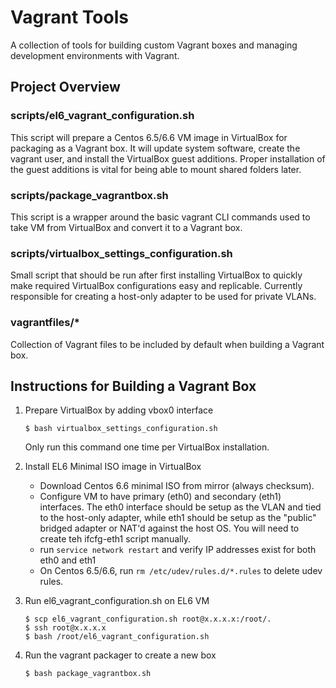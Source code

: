 # Vagrant Tools

A collection of tools for building custom Vagrant boxes and managing development environments with Vagrant.

## Project Overview

### scripts/el6_vagrant_configuration.sh

This script will prepare a Centos 6.5/6.6 VM image in VirtualBox for
packaging as a Vagrant box. It will update system software, create 
the vagrant user, and install the VirtualBox guest additions. Proper 
installation of the guest additions is vital for being able to mount 
shared folders later.

### scripts/package_vagrantbox.sh

This script is a wrapper around the basic vagrant CLI commands used to take 
VM from VirtualBox and convert it to a Vagrant box.

### scripts/virtualbox_settings_configuration.sh

Small script that should be run after first installing VirtualBox to quickly
make required VirtualBox configurations easy and replicable. Currently 
responsible for creating a host-only adapter to be used for private VLANs.

### vagrantfiles/*

Collection of Vagrant files to be included by default when building a Vagrant
box.

## Instructions for Building a Vagrant Box 

1. Prepare VirtualBox by adding vbox0 interface
    
    ```shell
    $ bash virtualbox_settings_configuration.sh
    ```
    
    Only run this command one time per VirtualBox installation.
    
2. Install EL6 Minimal ISO image in VirtualBox
    
      * Download Centos 6.6 minimal ISO from mirror (always checksum).
      * Configure VM to have primary (eth0) and secondary (eth1) interfaces. 
        The eth0 interface should be setup as the VLAN and tied to the host-only
        adapter, while eth1 should be setup as the "public" bridged adapter or 
        NAT'd against the host OS. You will need to create teh ifcfg-eth1 script
        manually.
      * run `service network restart` and verify IP addresses exist for both eth0 and eth1
      * On Centos 6.5/6.6, run `rm /etc/udev/rules.d/*.rules` to delete udev rules.
    
3. Run el6_vagrant_configuration.sh on EL6 VM
    
    ```shell
    $ scp el6_vagrant_configuration.sh root@x.x.x.x:/root/.
    $ ssh root@x.x.x.x
    $ bash /root/el6_vagrant_configuration.sh
    ```
    
4. Run the vagrant packager to create a new box
    
    ```shell
    $ bash package_vagrantbox.sh 
    ```
